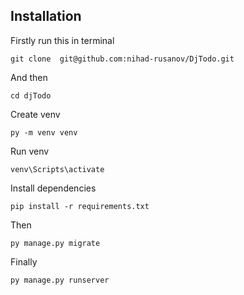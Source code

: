 ## Installation

Firstly run this in terminal

``` git clone  git@github.com:nihad-rusanov/DjTodo.git ```

 And then 

``` cd djTodo ```

Create venv

``` py -m venv venv ```

Run venv

``` venv\Scripts\activate ```

Install dependencies

``` pip install -r requirements.txt ```

Then 

``` py manage.py migrate ```

Finally

``` py manage.py runserver ```
